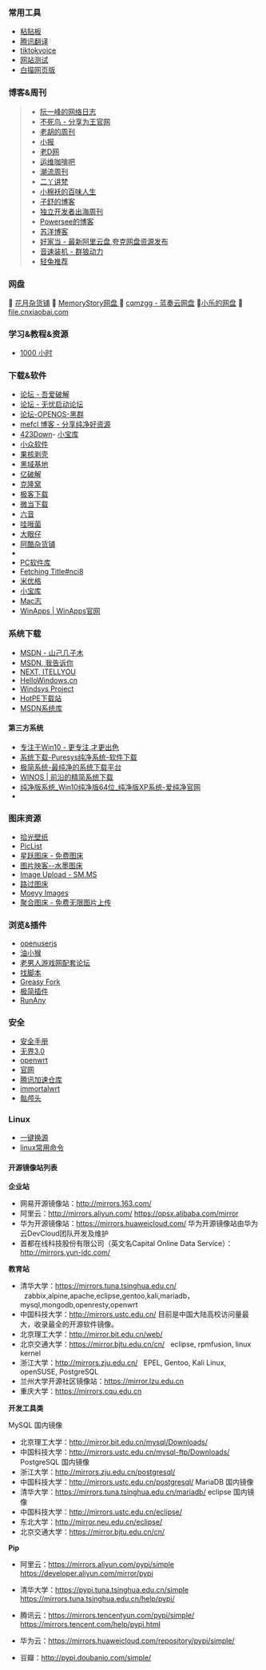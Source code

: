 ### 常用工具
- [粘贴板](https://ykjtb.com)
- [腾讯翻译](https://fanyi.qq.com/)
- [tiktokvoice](https://tiktokvoice.net/zh)
- [网站测试](https://web-check.xyz)
- [白描网页版](https://web.baimiaoapp.com/)



### 博客&周刊
> 
>  -  [阮一峰的网络日志](https://www.ruanyifeng.com/blog/)
>  - [不死鸟 - 分享为王官网](https://iui.su/)
>  - [老胡的周刊](https://weekly.howie6879.com/)
>  -  [小报](http://baoxiaobao.asia/baoxiaobao.html)
>  - [老D网](https://laod.cn/)
>  - [运维咖啡吧](https://blog.ops-coffee.cn/)
>  - [潮流周刊](https://weekly.tw93.fun/)
>  - [二丫讲梵](https://wiki.eryajf.net/)
>  - [小棉袄的百味人生](https://haikuoshijie.cn/)
>  - [子舒的博客](https://zishu.me/)
>  - [独立开发者出海周刊](https://gapis.money/)
>  - [Powersee的博客](https://powersee.github.io/)
>  - [苏洋博客](https://soulteary.com/)
>  - [好家当 - 最新阿里云盘,夸克网盘资源发布](https://www.hjdang.com/)
>  - [音速装机 - 群狼动力](https://sonic.volf.club/)
>  - [轻兔推荐](https://app.lighttools.net/)

### 网盘
💮 [花月杂货铺](https://alist.nekomoon.cc/) 
💮 [MemoryStory网盘 ](https://file.cnxiaobai.com/)
💮 [cqmzgg - 蓝奏云网盘](https://cqmzgg.lanzn.com/u/cqmzgg) 
💮[小乐的网盘](https://share.xiaole88.com/)
💮[file.cnxiaobai.com](https://file.cnxiaobai.com/)



### 学习&教程&资源

-  [1000 小时](https://1000h.org/)

### 下载&软件

- [论坛 - 吾爱破解 ](https://www.52pojie.cn/) 
- [论坛 - 无忧启动论坛 ](http://bbs.wuyou.net/forum.php)
- [论坛-OPENOS-黑群](https://www.openos.org/)
- [mefcl 博客 - 分享纯净好资源](https://www.mefcl.com/)
- [423Down](https://www.423down.com/)- [小宝库](https://www.xiaobaoku.cc/)
- [小众软件 ](https://www.appinn.com/)
- [果核剥壳 ](https://www.ghxi.com/)
- [黑域基地](https://www.hybase.com/)
- [亿破解](https://www.ypojie.com/)
- [克隆窝 ](https://www.uy5.net/)
- [极客下载](https://www.geekdload.com/)
- [微当下载](https://www.weidown.com/)
- [六音](https://www.sixyin.com/)
- [哇哦菌](https://www.waodown.com/)
- [大眼仔](http://www.dayanzai.me/)
- [阿酷杂货铺](https://www.coolexe.com/)
- 
- [PC软件库](https://www.pcoof.com/)
- [Fetching Title#nci8](http://www.yxssp.com/)
- [米优格](https://www.4spaces.org/)
- [小宝库](https://www.xiaobaoku.cc/)  
- [Mac志 ](https://www.isofts.org/)
- [WinApps | WinApps官网](https://www.winapps.cc/)

### 系统下载

- [MSDN - 山己几子木](https://msdn.sjjzm.com/)
- [MSDN, 我告诉你 ](https://msdn.itellyou.cn/) 
- [NEXT, ITELLYOU](https://next.itellyou.cn/)
- [HelloWindows.cn ](https://hellowindows.cn/) 
- [Windsys Project ](https://windsys.win/)
- [HotPE下载站](https://down.hotpe.top/OS/)
- [MSDN系统库](https://www.xitongku.com/)

#### 第三方系统
- [专注于Win10 - 更专注,才更出色](https://iwin10.net/)
- [系统下载-Puresys纯净系统-软件下载](https://www.puresys.net/)
- [极简系统-最纯净的系统下载平台](https://www.sysmini.com/)
- [WINOS | 前沿的精简系统下载](https://www.winos.me/)
- [纯净版系统\_Win10纯净版64位\_纯净版XP系统-爱纯净官网](https://www.aichunjing.com/)
- 

### 图床资源

- [拾光壁纸](https://app.nguaduot.cn/timeline)
- [PicList](https://piclist.cn/)
- [星跃图床 - 免费图床](https://img.xwyue.com/)
- [图片映客--水墨图床](https://img.ink/)
- [Image Upload - SM.MS ](https://sm.ms/)
- [路过图床 ](https://imgse.com/)
- [Moeyy Images](https://moeyy.cn/img/)
- [聚合图床 - 免费无限图片上传](https://www.superbed.cn/)

### 浏览&插件
- [openuserjs](https://openuserjs.org/)
- [油小猴](https://www.youxiaohou.com/)
- [老男人游戏网配套论坛](https://bbs.oldmantvg.net/)
- [找脚本](https://zhaojiaoben.cn/)
- [Greasy Fork](https://greasyfork.org/zh-CN)
- [极简插件](https://chrome.zzzmh.cn/)
- [RunAny](https://github.com/hui-Zz/RunAny)

### 安全

- [安全手册](https://0range-x.github.io/2022/01/26/Domain-penetration_one-stop/)
- [无界3.0](https://notes.dsdog.tk/archives/1716304583708)
- [openwrt](https://lidrive.vip/)
- [官网](https://openwrt.org/downloads)
- [腾讯加速仓库](https://mirrors.cloud.tencent.com/openwrt/releases/23.05.2/targets/x86/64/)
- [immortalwrt](https://downloads.immortalwrt.org/)
- [骷颅头](https://github.com/DHDAXCW/OpenWRT_x86_x64)

### Linux

- [一键换源](https://linuxmirrors.cn/)
- [linux常用命令](https://wangchujiang.com/linux-command/hot.html)

#### 开源镜像站列表
**企业站**
- 网易开源镜像站：http://mirrors.163.com/
- 阿里云：http://mirrors.aliyun.com/ https://opsx.alibaba.com/mirror
- 华为开源镜像站：https://mirrors.huaweicloud.com/ 华为开源镜像站由华为云DevCloud团队开发及维护
- 首都在线科技股份有限公司（英文名Capital Online Data Service）：http://mirrors.yun-idc.com/

**教育站**

- 清华大学：https://mirrors.tuna.tsinghua.edu.cn/   zabbix,alpine,apache,eclipse,gentoo,kali,mariadb，mysql,mongodb,openresty,openwrt
- 中国科技大学：http://mirrors.ustc.edu.cn/ 目前是中国大陆高校访问量最大，收录最全的开源软件镜像。
- 北京理工大学：http://mirror.bit.edu.cn/web/
- 北京交通大学：https://mirror.bjtu.edu.cn/cn/   eclipse, rpmfusion, linux kernel
- 浙江大学：http://mirrors.zju.edu.cn/   EPEL, Gentoo, Kali Linux, openSUSE, PostgreSQL
- 兰州大学开源社区镜像站：https://mirror.lzu.edu.cn
- 重庆大学：https://mirrors.cqu.edu.cn

**开发工具类**

MySQL 国内镜像
- 北京理工大学：http://mirror.bit.edu.cn/mysql/Downloads/
- 中国科技大学：http://mirrors.ustc.edu.cn/mysql-ftp/Downloads/
PostgreSQL 国内镜像
- 浙江大学：http://mirrors.zju.edu.cn/postgresql/
- 中国科技大学：http://mirrors.ustc.edu.cn/postgresql/
MariaDB 国内镜像
- 清华大学：https://mirrors.tuna.tsinghua.edu.cn/mariadb/
eclipse 国内镜像
- 中国科技大学：http://mirrors.ustc.edu.cn/eclipse/
- 东北大学：http://mirror.neu.edu.cn/eclipse/
- 北京交通大学：https://mirror.bjtu.edu.cn/cn/

**Pip**
- 阿里云：https://mirrors.aliyun.com/pypi/simple 
   https://developer.aliyun.com/mirror/pypi

- 清华大学：https://pypi.tuna.tsinghua.edu.cn/simple 
   https://mirrors.tuna.tsinghua.edu.cn/help/pypi/

- 腾讯云：https://mirrors.tencentyun.com/pypi/simple/
   https://mirrors.tencent.com/help/pypi.html

- 华为云：https://mirrors.huaweicloud.com/repository/pypi/simple/

- 豆瓣：http://pypi.doubanio.com/simple/


<!-- ##{"timestamp":1702358859}## -->